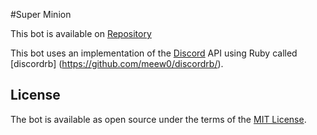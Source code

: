 #Super Minion

This bot is available on [Repository](https://github.com/PauloFranco/super-minion)

This bot uses an implementation of the [Discord](https://discordapp.com/) API using Ruby called [discordrb] (https://github.com/meew0/discordrb/).


## License

The bot is available as open source under the terms of the [MIT License](http://opensource.org/licenses/MIT).
